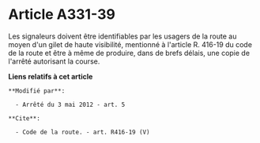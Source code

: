 # Article A331-39

Les signaleurs doivent être identifiables par les usagers de la route au moyen d'un gilet de haute visibilité, mentionné à
l'article R. 416-19 du code de la route et être à même de produire, dans de brefs délais, une copie de l'arrêté autorisant la
course.

**Liens relatifs à cet article**

	**Modifié par**:

	  - Arrêté du 3 mai 2012 - art. 5

	**Cite**:

	  - Code de la route. - art. R416-19 (V)
